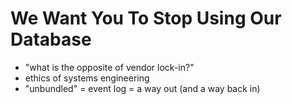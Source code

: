 # We Want You To Stop Using Our Database

- "what is the opposite of vendor lock-in?"
- ethics of systems engineering
- "unbundled" = event log = a way out (and a way back in)

